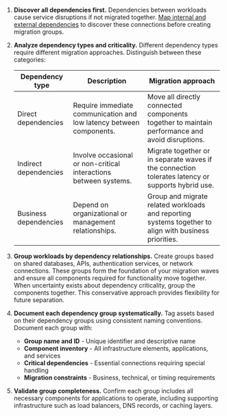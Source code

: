 1. **Discover all dependencies first.** Dependencies between workloads cause service disruptions if not migrated together. [Map internal and external dependencies](/azure/cloud-adoption-framework/plan/assess-workloads-for-cloud-migration#map-internal-and-external-dependencies) to discover these connections before creating migration groups.

2. **Analyze dependency types and criticality.** Different dependency types require different migration approaches. Distinguish between these categories:

    | Dependency type   | Description  | Migration approach     |
    |------|-------|-------|
    | Direct dependencies  | Require immediate communication and low latency between components. | Move all directly connected components together to maintain performance and avoid disruptions.        |
    | Indirect dependencies| Involve occasional or non-critical interactions between systems.   | Migrate together or in separate waves if the connection tolerates latency or supports hybrid use.    |
    | Business dependencies| Depend on organizational or management relationships.              | Group and migrate related workloads and reporting systems together to align with business priorities. |

3. **Group workloads by dependency relationships.** Create groups based on shared databases, APIs, authentication services, or network connections. These groups form the foundation of your migration waves and ensure all components required for functionality move together. When uncertainty exists about dependency criticality, group the components together. This conservative approach provides flexibility for future separation.

4. **Document each dependency group systematically.** Tag assets based on their dependency groups using consistent naming conventions. Document each group with:

    - **Group name and ID** - Unique identifier and descriptive name
    - **Component inventory** - All infrastructure elements, applications, and services
    - **Critical dependencies** - Essential connections requiring special handling
    - **Migration constraints** - Business, technical, or timing requirements

5. **Validate group completeness.** Confirm each group includes all necessary components for applications to operate, including supporting infrastructure such as load balancers, DNS records, or caching layers.